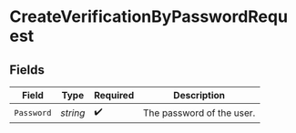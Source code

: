 # CreateVerificationByPasswordRequest


## Fields

| Field                     | Type                      | Required                  | Description               |
| ------------------------- | ------------------------- | ------------------------- | ------------------------- |
| `Password`                | *string*                  | :heavy_check_mark:        | The password of the user. |